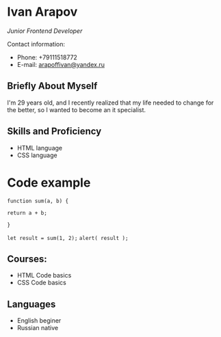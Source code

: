 # Ivan Arapov #

_Junior Frontend Developer_

Contact information:
* Phone: +79111518772
* E-mail: arapoffivan@yandex.ru
## Briefly About Myself
I'm 29 years old, and I recently realized that my life needed to change for the better, so I wanted to become an it specialist.
## Skills and Proficiency ##
* HTML language
* CSS language
# Code example 
`function sum(a, b) {`
 
  `return a + b;`

`}`

`let result = sum(1, 2);`
`alert( result ); `
## Courses:
* HTML Code basics
* CSS Code basics 
## Languages
* English beginer
* Russian native
